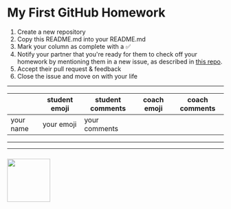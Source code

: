 # My First GitHub Homework

1. Create a new repository
2. Copy this README.md into your README.md
2. Mark your column as complete with a :white_check_mark:
3. Notify your partner that you're ready for them to check off your homework by mentioning them in a new issue, as described in [this repo](https://github.com/janke-learning/pull-requesting).
4. Accept their pull request & feedback
5. Close the issue and move on with your life

---

|  | student emoji | student comments | coach emoji | coach comments |
| --- | --- | --- | --- | --- |
| your name | your emoji | your comments | | |

___
___
### <a href="https://hackyourfuture.be" target="_blank"><img src="https://pbs.twimg.com/profile_images/984474625009741824/Bs_qKx6-_400x400.jpg" width="100" height="100"></img></a>
